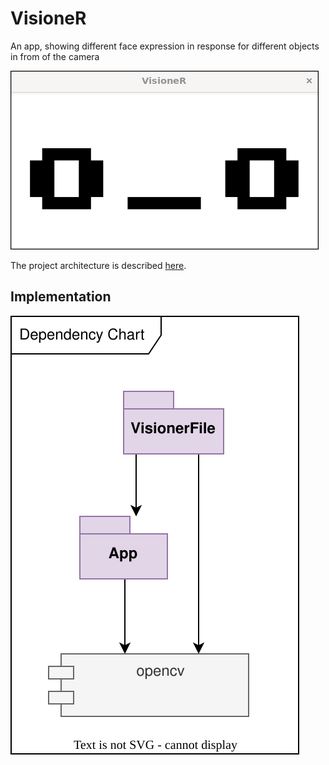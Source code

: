 # VisioneR

An app, showing different face expression in response for different objects in from of the camera

![face](doc/README/face_demo.gif)

The project architecture is described [here](doc/architecture.md).

## Implementation

![deps](doc/README/implementation.drawio.svg)
